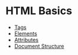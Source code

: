# HTML Basics
- [Tags](./TAGS.md)
- [Elements](./TAGS.md#tags-vs-elements)
- [Attributes]()
- [Document Structure](./DocumentStructure.md)